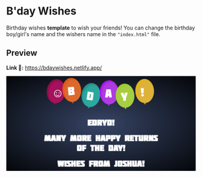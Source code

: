 # B'day Wishes
Birthday wishes **template** to wish your friends!
You can change the birthday boy/girl's name and the wishers name in the <code>"index.html"</code> file.

## Preview
**Link 🔗:**  https://bdaywishes.netlify.app/



![image](img.PNG)
